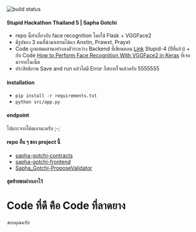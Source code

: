 ![build status](http://url/to/img.png)

#### Stupid Hackathon Thailand 5 | Sapha Gotchi

-   repo นี้ทำเกี่ยวกับ face recognition โดยใช้ Flask + VGGFace2
-   มีรูปของ 3 คนที่นำมาเทรนได้แก Anxtin, Prawxt, Prayxt
-   Code ถูกผสมผสานอย่างลงตัวระหว่าง Backend ที่เขียนตอน [Link](https://github.com/nonkung51/tuud-hub/blob/master/backend/app.py) Stupid-4 (ปีที่แล้ว) + กับ Code [How to Perform Face Recognition With VGGFace2 in Keras](https://machinelearningmastery.com/how-to-perform-face-recognition-with-vggface2-convolutional-neural-network-in-keras/) ที่เจอมาจากในเน็ต
-   ประสิทธิภาพ Save and run แล้วไม่มี Error ก็สบายใจแล้วครับ 5555555

#### installation

-   `pip install -r requirements.txt`
-   `python src/app.py`

#### endpoint

ไปแกะจากโค้ตเอานะครับ ;-;

#### repo อื่น ๆ ของ project นี้

-   [sapha-gotchi-contracts](https://github.com/nonkung51/sapha-gotchi-contracts)
-   [sapha-gotchi-frontend](https://github.com/MrNithi/sapha-gotchi-frontend)
-   [Sapha_Gotchi-ProposeValidator](https://github.com/Phukphoom/Sapha_Gotchi-ProposeValidator)

#### สุดท้ายขอฝากเอาไว้

# Code ที่ดี คือ Code ที่ลาดยาง

###### ขอบคุณครับ
